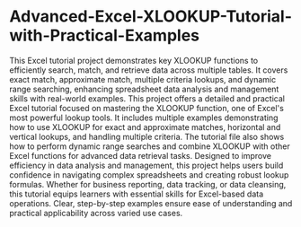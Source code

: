 # Advanced-Excel-XLOOKUP-Tutorial-with-Practical-Examples
This Excel tutorial project demonstrates key XLOOKUP functions to efficiently search, match, and retrieve data across multiple tables. It covers exact match, approximate match, multiple criteria lookups, and dynamic range searching, enhancing spreadsheet data analysis and management skills with real-world examples.
This project offers a detailed and practical Excel tutorial focused on mastering the XLOOKUP function, one of Excel's most powerful lookup tools.
It includes multiple examples demonstrating how to use XLOOKUP for exact and approximate matches, horizontal and vertical lookups, and handling multiple criteria. 
The tutorial file also shows how to perform dynamic range searches and combine XLOOKUP with other Excel functions for advanced data retrieval tasks. 
Designed to improve efficiency in data analysis and management, this project helps users build confidence in navigating complex spreadsheets and creating robust lookup formulas.
Whether for business reporting, data tracking, or data cleansing, this tutorial equips learners with essential skills for Excel-based data operations. 
Clear, step-by-step examples ensure ease of understanding and practical applicability across varied use cases.
